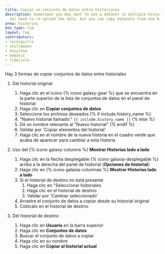 ```yaml
---
title: Copiar un conjunto de datos entre historiales
description: Sometimes you may want to use a dataset in multiple histories. You do
  not need to re-upload the data, but you can copy datasets from one history to another.
area: histories
box_type: tip
layout: faq
contributors:
- lecorguille
- shiltemann
- hexylena
- bebatut
- lldelisle
---
```



Hay 3 formas de copiar conjuntos de datos entre historiales

1. Del historial original

    1. Haga clic en el icono {% icono galaxy-gear %} que se encuentra en la parte superior de la lista de conjuntos de datos en el panel de historial
    2. Haga clic en **Copiar conjuntos de datos**
    3. Seleccione los archivos deseados {% if include.history_name %}
    4. "Nuevo historial llamado:" `{{ include.history_name }}` {% else %}
    4. Dé un nombre relevante al "Nuevo historial" {% endif %}
    5. Validar por 'Copiar elementos del historial'
    5. Haga clic en el nombre de la nueva historia en el cuadro verde que acaba de aparecer para cambiar a esta historia

2. Uso del {% icono galaxy-columns %} **Mostrar Historias lado a lado**

    1. Haga clic en la flecha desplegable {% icono galaxia-desplegable %} arriba a la derecha del panel de historial (**Opciones de historial**)
    2. Haga clic en {% icono galaxia-columnas %} **Mostrar Historias lado a lado**
    3. Si el historial de destino no está presente
        1. Haga clic en "Seleccionar historiales
        2. Haga clic en el historial de destino
        3. Validar por 'Cambiar seleccionado'
    3. Arrastre el conjunto de datos a copiar desde su historial original
    4. Colócalo en el historial de destino

3. Del historial de destino

    1. Haga clic en **Usuario** en la barra superior
    2. Haga clic en **Conjuntos de datos**
    3. Buscar el conjunto de datos a copiar
    4. Haga clic en su nombre
    5. Haga clic en **Copiar al historial actual**

